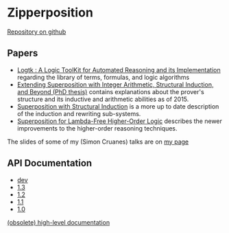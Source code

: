 # Zipperposition

[Repository on github](https://github.com/c-cube/zipperposition/)

## Papers

- [Logtk : A Logic ToolKit for Automated Reasoning and its Implementation](https://hal.inria.fr/hal-01101057)
  regarding the library of terms, formulas, and logic algorithms
- [Extending Superposition with Integer Arithmetic, Structural Induction, and Beyond (PhD thesis)](https://hal.inria.fr/tel-01223502) contains
  explanations about the prover's structure and its inductive and arithmetic
  abilities as of 2015.
- [Superposition with Structural Induction](https://link.springer.com/chapter/10.1007%2F978-3-319-66167-4_10)
  is a more up to date description of the induction and rewriting sub-systems.
- [Superposition for Lambda-Free Higher-Order Logic](https://hal.inria.fr/hal-01904595)
  describes the newer improvements to the higher-order reasoning techniques.

The slides of some of my (Simon Cruanes) talks are on [my page](https://simon.cedeela.fr/)

## API Documentation

- [dev](dev)
- [1.3](1.3)
- [1.2](1.2)
- [1.1](1.1)
- [1.0](1.0)

[(obsolete) high-level documentation](rst/contents.html)

